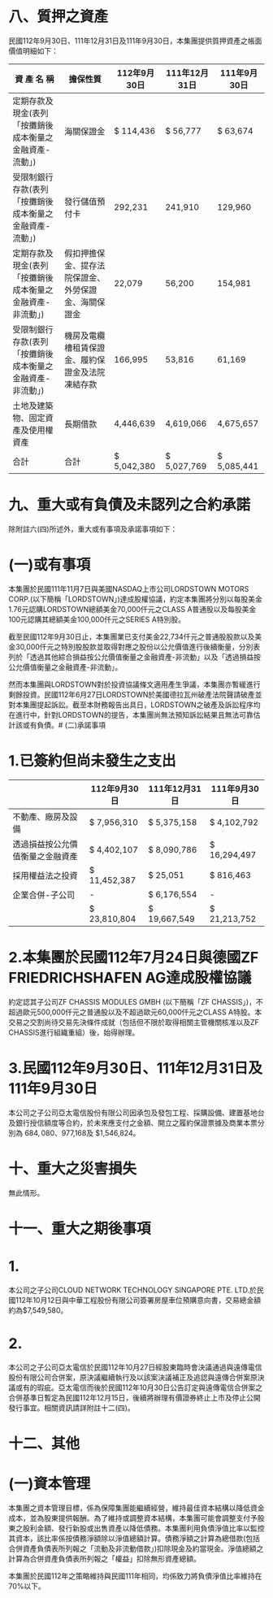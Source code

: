 # 八、質押之資產

民國112年9月30日、111年12月31日及111年9月30日，本集團提供質押資產之帳面價值明細如下：

|資 產 名 稱|擔保性質|112年9月30日|111年12月31日|111年9月30日|
|---|---|---|---|---|
|定期存款及現金(表列「按攤銷後成本衡量之金融資產-流動」)|海關保證金|$ 114,436|$ 56,777|$ 63,674|
|受限制銀行存款(表列「按攤銷後成本衡量之金融資產-流動」)|發行儲值預付卡|292,231|241,910|129,960|
|定期存款及現金(表列「按攤銷後成本衡量之金融資產-非流動」)|假扣押擔保金、提存法院保證金、外勞保證金、海關保證金|22,079|56,200|154,981|
|受限制銀行存款(表列「按攤銷後成本衡量之金融資產-非流動」)|機房及電纜槽租賃保證金、履約保證金及法院凍結存款|166,995|53,816|61,169|
|土地及建築物、固定資產及使用權資產|長期借款|4,446,639|4,619,066|4,675,657|
|合計|合計|$ 5,042,380|$ 5,027,769|$ 5,085,441|

# 九、重大或有負債及未認列之合約承諾

除附註六(四)所述外，重大或有事項及承諾事項如下：

# (一)或有事項

本集團於民國111年11月7日與美國NASDAQ上市公司LORDSTOWN MOTORS CORP.(以下簡稱「LORDSTOWN」)達成股權協議，約定本集團將分別以每股美金1.76元認購LORDSTOWN總額美金70,000仟元之CLASS A普通股以及每股美金100元認購其總額美金100,000仟元之SERIES A特別股。

截至民國112年9月30日止，本集團業已支付美金22,734仟元之普通股股款以及美金30,000仟元之特別股股款並取得對應之股份以公允價值進行後續衡量，分別表列於「透過其他綜合損益按公允價值衡量之金融資產-非流動」以及「透過損益按公允價值衡量之金融資產-非流動」。

然而本集團與LORDSTOWN對於投資協議條文適用產生爭議，本集團亦暫緩進行剩餘投資。民國112年6月27日LORDSTOWN於美國德拉瓦州破產法院聲請破產並對本集團提起訴訟。截至本財務報告出具日，LORDSTOWN之破產及訴訟程序均在進行中，針對LORDSTOWN的提告，本集團尚無法預知訴訟結果且無法可靠估計該或有負債。# (二)承諾事項

# 1.已簽約但尚未發生之支出

| |112年9月30日|111年12月31日|111年9月30日|
|---|---|---|---|
|不動產、廠房及設備|$ 7,956,310|$ 5,375,158|$ 4,102,792|
|透過損益按公允價值衡量之金融資產|$ 4,402,107|$ 8,090,786|$ 16,294,497|
|採用權益法之投資|$ 11,452,387|$ 25,051|$ 816,463|
|企業合併-子公司|-|$ 6,176,554|-|
| |$ 23,810,804|$ 19,667,549|$ 21,213,752|

# 2.本集團於民國112年7月24日與德國ZF FRIEDRICHSHAFEN AG達成股權協議

約定認其子公司ZF CHASSIS MODULES GMBH (以下簡稱「ZF CHASSIS」)，不超過歐元500,000仟元之普通股以及不超過歐元60,000仟元之CLASS A特股。本交易之交割尚待交易先決條件成就（包括但不限於取得相關主管機關核准以及ZF CHASSIS進行組織重組）後，始得辦理。

# 3.民國112年9月30日、111年12月31日及111年9月30日

本公司之子公司亞太電信股份有限公司因承包及發包工程、採購設備、建置基地台及銀行授信額度等合約，於未來應支付之金額、開立之履約保證票據及商業本票分別為 $684,080、$977,168及 $1,546,824。

# 十、重大之災害損失

無此情形。

# 十一、重大之期後事項

# 1.

本公司之子公司CLOUD NETWORK TECHNOLOGY SINGAPORE PTE. LTD.於民國112年10月12日與中華工程股份有限公司簽署房屋車位預購意向書，交易總金額約為$7,549,580。

# 2.

本公司之子公司亞太電信於民國112年10月27日經股東臨時會決議通過與遠傳電信股份有限公司合併案，原決議繼續執行及以該案決議補正及追認與遠傳合併案原決議或有的瑕疵。亞太電信而後於民國112年10月30日公告訂定與遠傳電信合併案之合併基準日暫定為民國112年12月15日，後續將辦理有價證券終止上市及停止公開發行事宜。相關資訊請詳附註十二(四)。

# 十二、其他

# (一)資本管理

本集團之資本管理目標，係為保障集團能繼續經營，維持最佳資本結構以降低資金成本，並為股東提供報酬。為了維持或調整資本結構，本集團可能會調整支付予股東之股利金額、發行新股或出售資產以降低債務。本集團利用負債淨值比率以監控其資本，該比率係按債務淨額除以淨值總額計算。債務淨額之計算為總借款(包括合併資產負債表所列報之「流動及非流動借款」)扣除現金及約當現金。淨值總額之計算為合併資產負債表所列報之「權益」扣除無形資產總額。

本集團於民國112年之策略維持與民國111年相同，均係致力將負債淨值比率維持在70%以下。